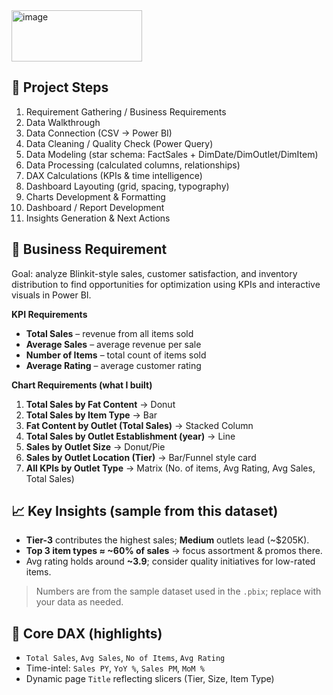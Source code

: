 <img width="209" height="82" alt="image" src="https://github.com/user-attachments/assets/bbcb8bf9-18e3-487a-8198-3bede366e576" />

## 🧭 Project Steps
1) Requirement Gathering / Business Requirements
2) Data Walkthrough
3) Data Connection (CSV → Power BI)
4) Data Cleaning / Quality Check (Power Query)
5) Data Modeling (star schema: FactSales + DimDate/DimOutlet/DimItem)
6) Data Processing (calculated columns, relationships)
7) DAX Calculations (KPIs & time intelligence)
8) Dashboard Layouting (grid, spacing, typography)
9) Charts Development & Formatting
10) Dashboard / Report Development
11) Insights Generation & Next Actions

## 🎯 Business Requirement
Goal: analyze Blinkit-style sales, customer satisfaction, and inventory distribution to find opportunities for optimization using KPIs and interactive visuals in Power BI.

**KPI Requirements**
- **Total Sales** – revenue from all items sold  
- **Average Sales** – average revenue per sale  
- **Number of Items** – total count of items sold  
- **Average Rating** – average customer rating

**Chart Requirements (what I built)**
1. **Total Sales by Fat Content** → Donut  
2. **Total Sales by Item Type** → Bar  
3. **Fat Content by Outlet (Total Sales)** → Stacked Column  
4. **Total Sales by Outlet Establishment (year)** → Line  
5. **Sales by Outlet Size** → Donut/Pie  
6. **Sales by Outlet Location (Tier)** → Bar/Funnel style card  
7. **All KPIs by Outlet Type** → Matrix (No. of items, Avg Rating, Avg Sales, Total Sales)

## 📈 Key Insights (sample from this dataset)
- **Tier-3** contributes the highest sales; **Medium** outlets lead (~$205K).
- **Top 3 item types ≈ ~60% of sales** → focus assortment & promos there.
- Avg rating holds around **~3.9**; consider quality initiatives for low-rated items.

> Numbers are from the sample dataset used in the `.pbix`; replace with your data as needed.

## 🧮 Core DAX (highlights)
- `Total Sales`, `Avg Sales`, `No of Items`, `Avg Rating`
- Time-intel: `Sales PY`, `YoY %`, `Sales PM`, `MoM %`
- Dynamic page `Title` reflecting slicers (Tier, Size, Item Type)
